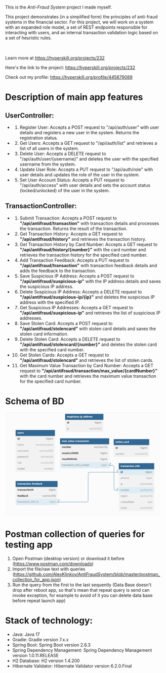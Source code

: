 This is the *Anti-Fraud System* project I made myself.


<p>This project demonstrates (in a simplified form) the principles of anti-fraud systems in the financial sector. For this project, we will work on a system with an expanded role model, a set of REST endpoints responsible for interacting with users, and an internal transaction validation logic based on a set of heuristic rules.</p><br/><br/>Learn more at <a href="https://hyperskill.org/projects/232?utm_source=ide&utm_medium=ide&utm_campaign=ide&utm_content=project-card">https://hyperskill.org/projects/232</a>

Here's the link to the project: https://hyperskill.org/projects/232

Check out my profile: https://hyperskill.org/profile/445879089

# Description of main app features

## UserController:
* 1. Register User: Accepts a POST request to "/api/auth/user" with user details and registers a new user in the system. Returns the registration status.
* 2. Get Users: Accepts a GET request to "/api/auth/list" and retrieves a list of all users in the system.
* 3. Delete User: Accepts a DELETE request to "/api/auth/user/{username}" and deletes the user with the specified username from the system.
* 4. Update User Role: Accepts a PUT request to "/api/auth/role" with user details and updates the role of the user in the system.
* 5. Set User Account Status: Accepts a PUT request to "/api/auth/access" with user details and sets the account status (locked/unlocked) of the user in the system.

## TransactionController:
* 1. Submit Transaction: Accepts a POST request to **"/api/antifraud/transaction"** with transaction details and processes the transaction. Returns the result of the transaction.
* 2. Get Transaction History: Accepts a GET request to **"/api/antifraud/history"** and retrieves the transaction history.
* 3. Get Transaction History by Card Number: Accepts a GET request to **"/api/antifraud/history/{number}"** with the card number and retrieves the transaction history for the specified card number.
* 4. Add Transaction Feedback: Accepts a PUT request to **"/api/antifraud/transaction"** with transaction feedback details and adds the feedback to the transaction.
* 5. Save Suspicious IP Address: Accepts a POST request to **"/api/antifraud/suspicious-ip"** with the IP address details and saves the suspicious IP address.
* 6. Delete Suspicious IP Address: Accepts a DELETE request to **"/api/antifraud/suspicious-ip/{ip}"** and deletes the suspicious IP address with the specified IP.
* 7. Get Suspicious IP Addresses: Accepts a GET request to **"/api/antifraud/suspicious-ip"** and retrieves the list of suspicious IP addresses.
* 8. Save Stolen Card: Accepts a POST request to **"/api/antifraud/stolencard"** with stolen card details and saves the stolen card information.
* 9. Delete Stolen Card: Accepts a DELETE request to **"/api/antifraud/stolencard/{number}"** and deletes the stolen card with the specified card number.
* 10. Get Stolen Cards: Accepts a GET request to **"/api/antifraud/stolencard"** and retrieves the list of stolen cards.
* 11. Get Maximum Value Transaction by Card Number: Accepts a GET request to **"/api/antifraud/transaction/max_value/{cardNumber}"** with the card number and retrieves the maximum value transaction for the specified card number.
      
# Schema of BD
![Schema_OF_BD](https://github.com/AlexKlinkov/AntiFraudSystem/blob/master/schema_of_BD.jpg)

# Postman collection of queries for testing app
1. Open Postman (desktop version) or download it before (https://www.postman.com/downloads)
2. Import the file/raw text with queries (https://github.com/AlexKlinkov/AntiFraudSystem/blob/master/postman_collection_for_app.json)
3. Run the query from the first to the last sequently (Data Base doesn't drop after reboot app, so that's mean that repeat query is send can invoke exception, for example to avoid of it you can delete data base before repeat launch app)

# Stack of technology:
* Java: Java 17
* Gradle: Gradle version 7.x.x
* Spring Boot: Spring Boot version 2.6.3
* Spring Dependency Management: Spring Dependency Management version 1.0.11.RELEASE
* H2 Database: H2 version 1.4.200
* Hibernate Validator: Hibernate Validator version 6.2.0.Final
